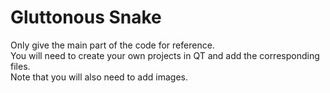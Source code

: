 # Gluttonous Snake  
Only give the main part of the code for reference.  
You will need to create your own projects in QT and add the corresponding files.   
Note that you will also need to add images.
